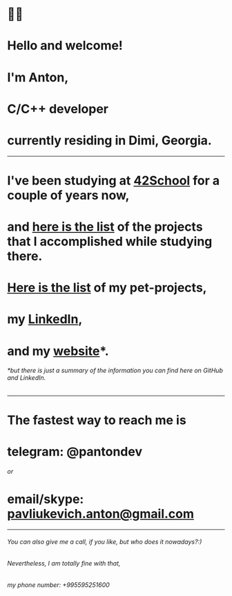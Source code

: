 # 👋🏼 
# Hello and welcome!
# I'm Anton,
# C/C++ developer 
# currently residing in Dimi, Georgia.
***
# I've been studying at [42School](https://42.fr/en/homepage/) for a couple of years now, 
# and [here is the list](https://github.com/itonyluke/21_42_school_projects) of the projects that I accomplished while studying there.
# [Here is the list](https://github.com/itonyluke/pet_projects) of my pet-projects,
# my [LinkedIn](https://www.linkedin.com/in/pantondev/),
# and my [website](https://panton.dev/)*.
###### *but there is just a summary of the information you can find here on GitHub and LinkedIn.
***
# The fastest way to reach me is
# telegram: @pantondev
###### or
# email/skype: pavliukevich.anton@gmail.com
***
###### You can also give me a call, if you like, but who does it nowadays?:)
###### Nevertheless, I am totally fine with that,
###### my phone number: +995595251600
